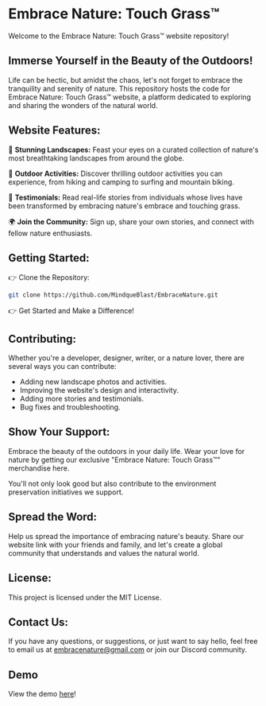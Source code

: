 # Embrace Nature: Touch Grass™ 

Welcome to the Embrace Nature: Touch Grass™ website repository! 

Immerse Yourself in the Beauty of the Outdoors!
----------------------------------------------

Life can be hectic, but amidst the chaos, let's not forget to embrace the tranquility and serenity of nature. This repository hosts the code for Embrace Nature: Touch Grass™ website, a platform dedicated to exploring and sharing the wonders of the natural world.

Website Features:
-----------------

🌳 **Stunning Landscapes:** Feast your eyes on a curated collection of nature's most breathtaking landscapes from around the globe.

🌄 **Outdoor Activities:** Discover thrilling outdoor activities you can experience, from hiking and camping to surfing and mountain biking.

🌱 **Testimonials:** Read real-life stories from individuals whose lives have been transformed by embracing nature's embrace and touching grass.

🌍 **Join the Community:** Sign up, share your own stories, and connect with fellow nature enthusiasts.

Getting Started:
-----------------

👉 Clone the Repository:
```bash
git clone https://github.com/MindqueBlast/EmbraceNature.git
```

👉 Get Started and Make a Difference!

## Contributing:
Whether you're a developer, designer, writer, or a nature lover, there are several ways you can contribute:

- Adding new landscape photos and activities.
- Improving the website's design and interactivity.
- Adding more stories and testimonials.
- Bug fixes and troubleshooting.

## Show Your Support:
Embrace the beauty of the outdoors in your daily life. Wear your love for nature by getting our exclusive "Embrace Nature: Touch Grass™" merchandise here.

You'll not only look good but also contribute to the environment preservation initiatives we support.

## Spread the Word:
Help us spread the importance of embracing nature's beauty. Share our website link with your friends and family, and let's create a global community that understands and values the natural world.

## License:
This project is licensed under the MIT License.

## Contact Us:
If you have any questions, or suggestions, or just want to say hello, feel free to email us at embracenature@gmail.com or join our Discord community.

## Demo

View the demo [here]()!
